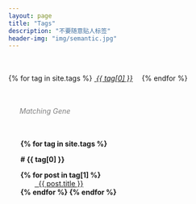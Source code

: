 ```yaml
---
layout: page
title: "Tags"
description: "不要随意贴人标签"  
header-img: "img/semantic.jpg"  
---
```


<div id='tag_cloud' style="margin:0.5in 0em;font-weight: normal;text-align:right;text-align-last:left">
{% for tag in site.tags %}
<a href="#{{ tag[0] }}" title="{{ tag[0] }}" rel="{{ tag[1].size }}" style="margin-right:1em;"><i class="fa fa-tag">&nbsp;{{ tag[0] }}</i></a>
{% endfor %}
</div>

<div style="font-style:italic;color:gray;margin:0em 1em 0.5in"><i class="fa fa-spinner fa-spin"></i> &nbsp; Matching Gene</div>

<ul class="listing" style="list-style-type: none;font-weight: bold">
{% for tag in site.tags %}
  <li class="listing-seperator" id="{{ tag[0] }}" style="margin:1em auto">#&nbsp;{{ tag[0] }}</li>
{% for post in tag[1] %}
  <li class="listing-item" style="text-indent:1em;font-weight:normal;">
  <!--<time datetime="{{ post.date | date:"%Y-%m-%d" }}">{{ post.date | date:"%Y/%m/%d" }}</time>-->
  <a href="{{ post.url }}" title="{{ post.title }}" style="margin-left:1em;"><i class="fa fa-link">&nbsp;&nbsp;</i>{{ post.title }}</a>
  </li>
{% endfor %}
{% endfor %}
</ul>

<script src="/media/js/jquery.tagcloud.js" type="text/javascript" charset="utf-8"></script> 
<script language="javascript">
$.fn.tagcloud.defaults = {
    size: {start: 1, end: 1, unit: 'em'},
      color: {start: '#f8e0e6', end: '#ff3333'}
};

$(function () {
    $('#tag_cloud a').tagcloud();
});
</script>
